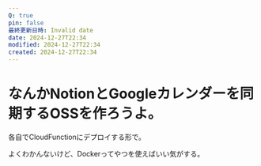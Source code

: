 ```yaml
---
Q: true
pin: false
最終更新日時: Invalid date
date: 2024-12-27T22:34
modified: 2024-12-27T22:34
created: 2024-12-27T22:34
---
```

# なんかNotionとGoogleカレンダーを同期するOSSを作ろうよ。

各自でCloudFunctionにデプロイする形で。

よくわかんないけど、Dockerってやつを使えばいい気がする。